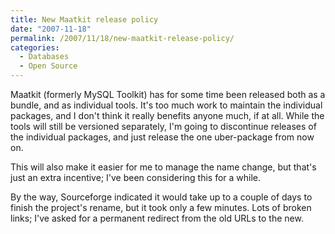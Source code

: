 ```yaml
---
title: New Maatkit release policy
date: "2007-11-18"
permalink: /2007/11/18/new-maatkit-release-policy/
categories:
  - Databases
  - Open Source
---
```


Maatkit (formerly MySQL Toolkit) has for some time been released both as a bundle, and as individual tools. It's too much work to maintain the individual packages, and I don't think it really benefits anyone much, if at all. While the tools will still be versioned separately, I'm going to discontinue releases of the individual packages, and just release the one uber-package from now on.

This will also make it easier for me to manage the name change, but that's just an extra incentive; I've been considering this for a while.

By the way, Sourceforge indicated it would take up to a couple of days to finish the project's rename, but it took only a few minutes. Lots of broken links; I've asked for a permanent redirect from the old URLs to the new.
